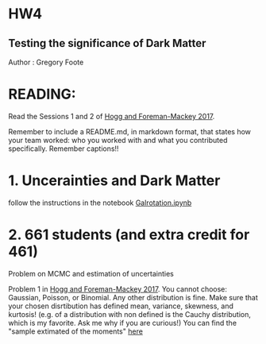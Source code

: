 # HW4

## Testing the significance of Dark Matter

Author : Gregory Foote

# READING: 

Read the Sessions 1 and 2 of [Hogg and Foreman-Mackey 2017](https://arxiv.org/pdf/1710.06068.pdf).


Remember to include a README.md, in markdown format, that states how your team worked: who you worked with and what you contributed specifically. Remember captions!!




# 1. Uncerainties and Dark Matter 

follow the instructions in the notebook [Galrotation.ipynb](Galrotation.ipynb)

# 2. 661 students (and extra credit for 461)

Problem on MCMC and estimation of uncertainties


Problem 1 in [Hogg and Foreman-Mackey 2017](https://arxiv.org/pdf/1710.06068.pdf). You cannot choose: Gaussian, Poisson, or Binomial. Any other distribution is fine. Make sure that your chosen disrtibution has defined mean, variance, skewness, and kurtosis! (e.g. of a distribution with non defined is the Cauchy distribution, which is my favorite. Ask me why if you are curious!)
You can find the "sample extimated of the moments" [here](https://www.statisticshowto.datasciencecentral.com)